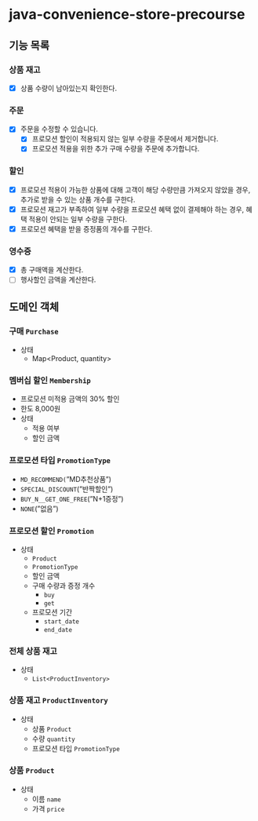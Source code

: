 # java-convenience-store-precourse

## 기능 목록

### 상품 재고
- [x] 상품 수량이 남아있는지 확인한다.

### 주문

- [x] 주문을 수정할 수 있습니다. 
   - [x] 프로모션 할인이 적용되지 않는 일부 수량을 주문에서 제거합니다.
   - [x] 프로모션 적용을 위한 추가 구매 수량을 주문에 추가합니다.

### 할인
- [x] 프로모션 적용이 가능한 상품에 대해 고객이 해당 수량만큼 가져오지 않았을 경우, 추가로 받을 수 있는 상품 개수를 구한다.
- [x] 프로모션 재고가 부족하여 일부 수량을 프로모션 혜택 없이 결제해야 하는 경우, 혜택 적용이 안되는 일부 수량을 구한다.
- [x] 프로모션 혜택을 받을 증정품의 개수를 구한다.

### 영수증
- [x] 총 구매액을 계산한다.
- [ ] 행사할인 금액을 계산한다.

## 도메인 객체

### 구매 `Purchase`

- 상태
    - Map<Product, quantity>

### 멤버십 할인 `Membership`

- 프로모션 미적용 금액의 30% 할인
- 한도 8,000원
- 상태
    - 적용 여부
    - 할인 금액

### 프로모션 타입 `PromotionType`

- `MD_RECOMMEND(`”MD추천상품”)
- `SPECIAL_DISCOUNT`(”반짝할인”)
- `BUY_N__GET_ONE_FREE`(”N+1증정”)
- `NONE`(”없음”)


### 프로모션 할인 `Promotion`

- 상태
    - `Product`
    - `PromotionType`
    - 할인 금액
    - 구매 수량과 증정 개수
        - `buy`
        - `get`
    - 프로모션 기간
        - `start_date`
        - `end_date`


### 전체 상품 재고

- 상태
    - `List<ProductInventory>`

### 상품 재고 `ProductInventory`

- 상태
    - 상품 `Product`
    - 수량 `quantity`
    - 프로모션 타입 `PromotionType`

### 상품 `Product`

- 상태
    - 이름 `name`
    - 가격 `price`